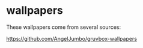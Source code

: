 # wallpapers

These wallpapers come from several sources:

https://github.com/AngelJumbo/gruvbox-wallpapers

